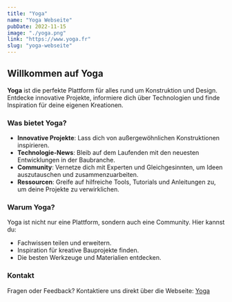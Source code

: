 ```yaml
---
title: "Yoga"
name: "Yoga Webseite"
pubDate: 2022-11-15
image: "./yoga.png"
link: "https://www.yoga.fr"
slug: "yoga-webseite"
---
```


## Willkommen auf Yoga

**Yoga** ist die perfekte Plattform für alles rund um Konstruktion und Design. Entdecke innovative Projekte, informiere dich über Technologien und finde Inspiration für deine eigenen Kreationen.

### Was bietet Yoga?

- **Innovative Projekte**: Lass dich von außergewöhnlichen Konstruktionen inspirieren.
- **Technologie-News**: Bleib auf dem Laufenden mit den neuesten Entwicklungen in der Baubranche.
- **Community**: Vernetze dich mit Experten und Gleichgesinnten, um Ideen auszutauschen und zusammenzuarbeiten.
- **Ressourcen**: Greife auf hilfreiche Tools, Tutorials und Anleitungen zu, um deine Projekte zu verwirklichen.

### Warum Yoga?

Yoga ist nicht nur eine Plattform, sondern auch eine Community. Hier kannst du:
- Fachwissen teilen und erweitern.
- Inspiration für kreative Bauprojekte finden.
- Die besten Werkzeuge und Materialien entdecken.

### Kontakt

Fragen oder Feedback? Kontaktiere uns direkt über die Webseite: [Yoga](https://www.yoga.fr)

